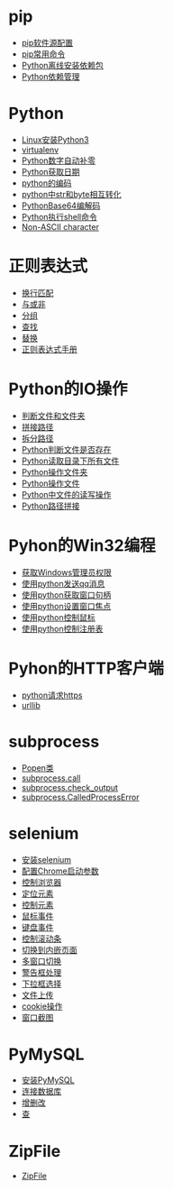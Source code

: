 # pip
- <a href="pip/pip软件源配置.md">pip软件源配置</a>
- <a href="pip/pip常用命令.md">pip常用命令</a>
- <a href="pip/Python离线安装依赖包.md">Python离线安装依赖包</a>
- <a href="pip/Python依赖管理.md">Python依赖管理</a>

# Python
- <a href="Python/Linux安装Python3.md">Linux安装Python3</a>
- <a href="Python/virtualenv.md">virtualenv</a>
- <a href="Python/Python数字自动补零.md">Python数字自动补零</a>
- <a href="Python/Python获取日期.md">Python获取日期</a>
- <a href="Python/python的编码.md">python的编码</a>
- <a href="Python/python中str和byte相互转化.md">python中str和byte相互转化</a>
- <a href="Python/PythonBase64编解码.md">PythonBase64编解码</a>
- <a href="Python/Python执行shell命令.md">Python执行shell命令</a>
- <a href="Python/Non-ASCII_character.md">Non-ASCII character</a>
# 正则表达式
- <a href="Python/正则表达式/换行匹配.md">换行匹配</a>
- <a href="Python/正则表达式/与或非.md">与或非</a>
- <a href="Python/正则表达式/分组.md">分组</a>
- <a href="Python/正则表达式/查找.md">查找</a>
- <a href="Python/正则表达式/替换.md">替换</a>
- <a href="Python/正则表达式/正则表达式手册.md">正则表达式手册</a>
# Python的IO操作
- <a href="Python/Python的IO操作/判断文件和文件夹.md">判断文件和文件夹</a>
- <a href="Python/Python的IO操作/拼接路径.md">拼接路径</a>
- <a href="Python/Python的IO操作/拆分路径.md">拆分路径</a>
- <a href="Python/Python的IO操作/Python判断文件是否存在.md">Python判断文件是否存在</a>
- <a href="Python/Python的IO操作/Python读取目录下所有文件.md">Python读取目录下所有文件</a>
- <a href="Python/Python的IO操作/Python操作文件夹.md">Python操作文件夹</a>
- <a href="Python/Python的IO操作/Python操作文件.md">Python操作文件</a>
- <a href="Python/Python的IO操作/Python中文件的读写操作.md">Python中文件的读写操作</a>
- <a href="Python/Python的IO操作/Python路径拼接.md">Python路径拼接</a>
# Pyhon的Win32编程
- <a href="Python/PythonWin32/获取Windows管理员权限.md">获取Windows管理员权限</a>
- <a href="Python/PythonWin32/使用python发送qq消息.md">使用python发送qq消息</a>
- <a href="Python/PythonWin32/使用python获取窗口句柄.md">使用python获取窗口句柄</a>
- <a href="Python/PythonWin32/使用python设置窗口焦点.md">使用python设置窗口焦点</a>
- <a href="Python/PythonWin32/使用python控制鼠标.md">使用python控制鼠标</a>
- <a href="Python/PythonWin32/使用python控制注册表.md">使用python控制注册表</a>
# Pyhon的HTTP客户端
- <a href="Python/PythonHTTP/python请求https.md">python请求https</a>
- <a href="Python/PythonHTTP/urllib.md">urllib</a>
# subprocess
- <a href="Python/subprocess/Popen类.md">Popen类</a>
- <a href="Python/subprocess/subprocess.call.md">subprocess.call</a>
- <a href="Python/subprocess/subprocess.check_output.md">subprocess.check_output</a>
- <a href="Python/subprocess/subprocess.CalledProcessError.md">subprocess.CalledProcessError</a>
# selenium
- <a href="Python/selenium/安装selenium.md">安装selenium</a>
- <a href="Python/selenium/配置Chrome启动参数.md">配置Chrome启动参数</a>
- <a href="Python/selenium/控制浏览器.md">控制浏览器</a>
- <a href="Python/selenium/定位元素.md">定位元素</a>
- <a href="Python/selenium/控制元素.md">控制元素</a>
- <a href="Python/selenium/鼠标事件.md">鼠标事件</a>
- <a href="Python/selenium/键盘事件.md">键盘事件</a>
- <a href="Python/selenium/控制滚动条.md">控制滚动条</a>
- <a href="Python/selenium/切换到内嵌页面.md">切换到内嵌页面</a>
- <a href="Python/selenium/多窗口切换.md">多窗口切换</a>
- <a href="Python/selenium/警告框处理.md">警告框处理</a>
- <a href="Python/selenium/下拉框选择.md">下拉框选择</a>
- <a href="Python/selenium/文件上传.md">文件上传</a>
- <a href="Python/selenium/cookie操作.md">cookie操作</a>
- <a href="Python/selenium/窗口截图.md">窗口截图</a>
# PyMySQL
- <a href="Python/PyMySQL/安装PyMySQL.md">安装PyMySQL</a>
- <a href="Python/PyMySQL/连接数据库.md">连接数据库</a>
- <a href="Python/PyMySQL/增删改.md">增删改</a>
- <a href="Python/PyMySQL/查.md">查</a>
# ZipFile
- <a href="Python/ZipFile.md">ZipFile</a>
